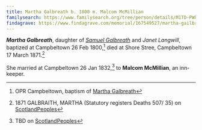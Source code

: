 ```yaml
---
title: Martha Galbreath b. 1800 m. Malcom McMillian
familysearch: https://www.familysearch.org/tree/person/details/M1TD-PW8
findagrave: https://www.findagrave.com/memorial/167549527/martha-gailbraith
---
```

***Martha Galbreath***, daughter of *[Samuel Galbreath](/people/galbreath-samuel-1765.md)* and *Janet Langwill*,
baptized at Campbeltown 26 Feb 1800,[^birth] died at Shore Stree, Campbeltown 17 March 1871.[^death]

She married at Campbeltown 26 Jan 1832,[^marriage] to **Malcom McMillian**, an inn-keeper.

[^birth]: OPR Campbeltown, baptism of [Martha Galbreath](/sources/opr-campbeltown-births.md#1800-02-26-martha-galbreath)

[^marriage]: TBD on [ScotlandPeoples](https://www.scotlandspeople.gov.uk/record-results?search_type=people&event=M&record_type%5B0%5D=opr_marriages&church_type=Old%20Parish%20Registers&dl_cat=church&dl_rec=church-banns-marriages&surname=McMillan%20&surname_so=starts&forename_so=starts&sex=M&spouse_name=Martha&spouse_name_so=exact&from_year=1832&to_year=1832&county=ARGYLL&record=Church%20of%20Scotland%20%28old%20parish%20registers%29%20Roman%20Catholic%20Church%20Other%20churches&rd_real_name%5B0%5D=CAMPBELTOWN%20%28LANDWARD%29%20OR%20CAMPBELTOWN%20%28BURGH%29%20OR%20CAMPBELTOWN&rd_real_name%5B1%5D=SOUTHEND&rd_display_name%5B0%5D=CAMPBELTOWN%20%28LANDWARD%29%7CCAMPBELTOWN%20%28BURGH%29%7CCAMPBELTOWN_CAMPBELTOWN&rd_display_name%5B1%5D=SOUTHEND_SOUTHEND&rd_label%5B0%5D=CAMPBELTOWN&rd_label%5B1%5D=SOUTHEND&rd_name%5B0%5D=CAMPBELTOWN%20%2ALANDWARD%2A%20OR%20CAMPBELTOWN%20%2ABURGH%2A%20OR%20CAMPBELTOWN&rd_name%5B1%5D=SOUTHEND)

[^death]: 1871 GALBRAITH, MARTHA (Statutory registers Deaths 507/ 35) on [ScotlandPeoples](https://www.scotlandspeople.gov.uk/view-image/nrs_stat_deaths/1358576)
